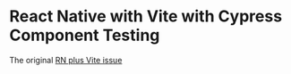 # React Native with Vite with Cypress Component Testing

The original [RN plus Vite issue](https://github.com/vitejs/vite/discussions/8195)
